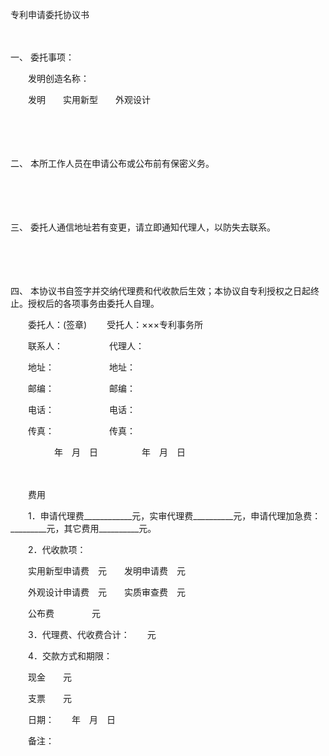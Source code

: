 



专利申请委托协议书



 

　　

一、
委托事项：

　　发明创造名称：

　　发明　　实用新型　　外观设计

　　

　　

二、
本所工作人员在申请公布或公布前有保密义务。

　　

　　

三、
委托人通信地址若有变更，请立即通知代理人，以防失去联系。

　　

　　

四、
本协议书自签字并交纳代理费和代收款后生效；本协议自专利授权之日起终止。授权后的各项事务由委托人自理。

　　委托人：(签章)　　 受托人：×××专利事务所

　　联系人：　　　　　 代理人：

　　地址：　　　　　　 地址：

　　邮编：　　　　　　 邮编：

　　电话：　　　　　　 电话：

　　传真：　　　　　　 传真：

　　　　　年　月　日　　　　　年　月　日　　　　　　　　　　　　　　

　　

　　费用　　

　　1．申请代理费____________元，实审代理费__________元，申请代理加急费：_________元，其它费用__________元。

　　2．代收款项：

　　实用新型申请费　元　　发明申请费　元

　　外观设计申请费　元　　实质审查费　元

　　公布费　　　 　元

　　3．代理费、代收费合计：　　元

　　4．交款方式和期限：

　　现金　　元

　　支票　　元

　　日期：　　年　月　日

　　备注：

　　